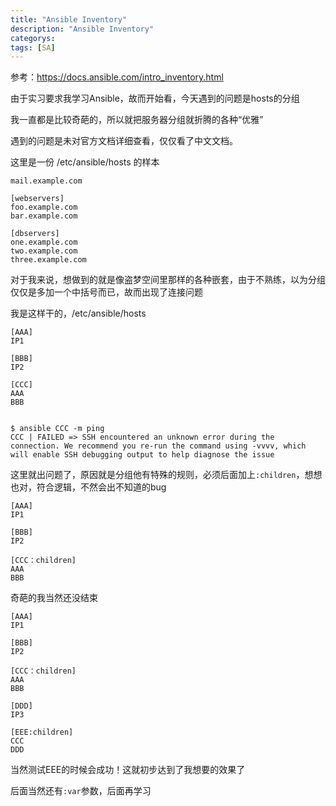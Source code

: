 ```yaml
---
title: "Ansible Inventory"
description: "Ansible Inventory"
categorys: 
tags: [SA]
---
```



参考：<https://docs.ansible.com/intro_inventory.html>

由于实习要求我学习Ansible，故而开始看，今天遇到的问题是hosts的分组

我一直都是比较奇葩的，所以就把服务器分组就折腾的各种“优雅”

遇到的问题是未对官方文档详细查看，仅仅看了中文文档。

这里是一份 /etc/ansible/hosts 的样本

    mail.example.com
    
    [webservers]
    foo.example.com
    bar.example.com
    
    [dbservers]
    one.example.com
    two.example.com
    three.example.com
    
对于我来说，想做到的就是像盗梦空间里那样的各种嵌套，由于不熟练，以为分组仅仅是多加一个中括号而已，故而出现了连接问题

我是这样干的，/etc/ansible/hosts

    [AAA]
    IP1
    
    [BBB]
    IP2
    
    [CCC]
    AAA
    BBB

    
    $ ansible CCC -m ping
    CCC | FAILED => SSH encountered an unknown error during the connection. We recommend you re-run the command using -vvvv, which will enable SSH debugging output to help diagnose the issue

这里就出问题了，原因就是分组他有特殊的规则，必须后面加上`:children`，想想也对，符合逻辑，不然会出不知道的bug


    [AAA]
    IP1
    
    [BBB]
    IP2
    
    [CCC：children]
    AAA
    BBB

奇葩的我当然还没结束


    [AAA]
    IP1
    
    [BBB]
    IP2
    
    [CCC：children]
    AAA
    BBB
    
    [DDD]
    IP3

    [EEE:children]
    CCC
    DDD

当然测试EEE的时候会成功！这就初步达到了我想要的效果了

后面当然还有`:var`参数，后面再学习